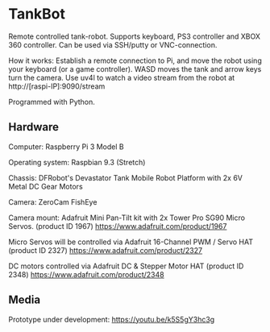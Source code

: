 # TankBot
Remote controlled tank-robot. Supports keyboard, PS3 controller and XBOX 360 controller. Can be used via SSH/putty or VNC-connection.

How it works: Establish a remote connection to Pi, and move the robot using your keyboard (or a game controller). WASD moves the tank and arrow keys turn the camera. Use uv4l to watch a video stream from the robot at http://[raspi-IP]:9090/stream

Programmed with Python.


## Hardware
Computer: Raspberry Pi 3 Model B

Operating system: Raspbian 9.3 (Stretch)

Chassis: DFRobot's Devastator Tank Mobile Robot Platform with 2x 6V Metal DC Gear Motors

Camera: ZeroCam FishEye

Camera mount: Adafruit Mini Pan-Tilt kit with 2x Tower Pro SG90 Micro Servos. (product ID 1967)
https://www.adafruit.com/product/1967

Micro Servos will be controlled via Adafruit 16-Channel PWM / Servo HAT (product ID 2327)
https://www.adafruit.com/product/2327

DC motors controlled via Adafruit DC & Stepper Motor HAT (product ID 2348)
https://www.adafruit.com/product/2348

## Media
Prototype under development: https://youtu.be/k5S5gY3hc3g

